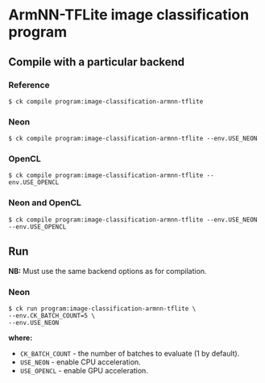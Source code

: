 # ArmNN-TFLite image classification program

## Compile with a particular backend

### Reference
```
$ ck compile program:image-classification-armnn-tflite
```

### Neon
```
$ ck compile program:image-classification-armnn-tflite --env.USE_NEON
```

### OpenCL
```
$ ck compile program:image-classification-armnn-tflite --env.USE_OPENCL
```

### Neon and OpenCL
```
$ ck compile program:image-classification-armnn-tflite --env.USE_NEON --env.USE_OPENCL
```

## Run

**NB:** Must use the same backend options as for compilation.

### Neon
```
$ ck run program:image-classification-armnn-tflite \
--env.CK_BATCH_COUNT=5 \
--env.USE_NEON
```
**where:**
 - `CK_BATCH_COUNT` - the number of batches to evaluate (1 by default).
 - `USE_NEON` - enable CPU acceleration.
 - `USE_OPENCL` - enable GPU acceleration.
